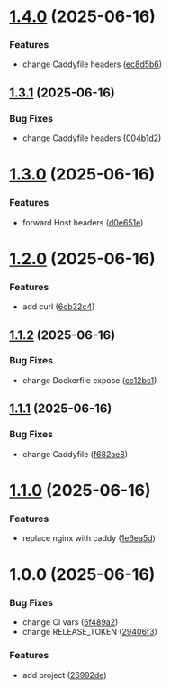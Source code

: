 # [1.4.0](https://github.com/ckoliber/xproxy/compare/1.3.1...1.4.0) (2025-06-16)


### Features

* change Caddyfile headers ([ec8d5b6](https://github.com/ckoliber/xproxy/commit/ec8d5b6f7e6e0f5b79e9a2a2d74e48692e60ea06))

## [1.3.1](https://github.com/ckoliber/xproxy/compare/1.3.0...1.3.1) (2025-06-16)


### Bug Fixes

* change Caddyfile headers ([004b1d2](https://github.com/ckoliber/xproxy/commit/004b1d2642ab3064fd390fb6fb200fef692105bc))

# [1.3.0](https://github.com/ckoliber/xproxy/compare/1.2.0...1.3.0) (2025-06-16)


### Features

* forward Host headers ([d0e651e](https://github.com/ckoliber/xproxy/commit/d0e651ed8aca19768e32ab2b8b0e6bf45ae199d1))

# [1.2.0](https://github.com/ckoliber/xproxy/compare/1.1.2...1.2.0) (2025-06-16)


### Features

* add curl ([6cb32c4](https://github.com/ckoliber/xproxy/commit/6cb32c40cc9b6f2045b508fce8e5662c743abb73))

## [1.1.2](https://github.com/ckoliber/xproxy/compare/1.1.1...1.1.2) (2025-06-16)


### Bug Fixes

* change Dockerfile expose ([cc12bc1](https://github.com/ckoliber/xproxy/commit/cc12bc15c0316bfe721c00784a99c0fbe1376ed1))

## [1.1.1](https://github.com/ckoliber/xproxy/compare/1.1.0...1.1.1) (2025-06-16)


### Bug Fixes

* change Caddyfile ([f682ae8](https://github.com/ckoliber/xproxy/commit/f682ae809d782841357b92f04636653e5c9490ce))

# [1.1.0](https://github.com/ckoliber/xproxy/compare/1.0.0...1.1.0) (2025-06-16)


### Features

* replace nginx with caddy ([1e6ea5d](https://github.com/ckoliber/xproxy/commit/1e6ea5dd7d45c6d8d410c18e6bf6c14139f505e5))

# 1.0.0 (2025-06-16)


### Bug Fixes

* change CI vars ([6f489a2](https://github.com/ckoliber/xproxy/commit/6f489a2857caac1fd103500b3e36996f9e1a6324))
* change RELEASE_TOKEN ([29406f3](https://github.com/ckoliber/xproxy/commit/29406f3140f9f085b85403dd2ba689bd076e3882))


### Features

* add project ([26992de](https://github.com/ckoliber/xproxy/commit/26992de06bed247287c9088044e0c7359e49fef4))
